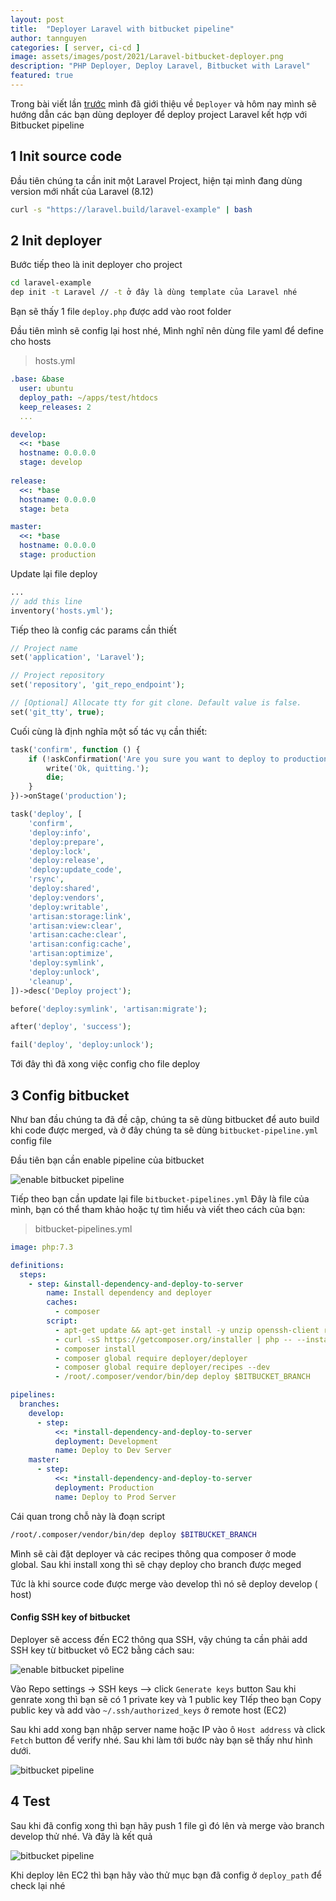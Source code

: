 ```yaml
---
layout: post
title:  "Deployer Laravel with bitbucket pipeline"
author: tannguyen
categories: [ server, ci-cd ]
image: assets/images/post/2021/Laravel-bitbucket-deployer.png
description: "PHP Deployer, Deploy Laravel, Bitbucket with Laravel"
featured: true
---
```


Trong bài viết lần [trước](https://tannguyenit.github.io/deployment-tool-deployer) mình đã giới thiệu về `Deployer` và hôm nay mình sẽ hướng dẫn các bạn dùng deployer để deploy project Laravel kết hợp với Bitbucket pipeline

## 1 Init source code

Đầu tiên chúng ta cần init một Laravel Project, hiện tại mình đang dùng version mới nhất của Laravel (8.12)

```bash
curl -s "https://laravel.build/laravel-example" | bash
```

## 2 Init deployer

Bước tiếp theo là init deployer cho project

```bash
cd laravel-example
dep init -t Laravel // -t ở đây là dùng template của Laravel nhé
```

Bạn sẽ thấy 1 file `deploy.php` được add vào root folder

Đầu tiên mình sẽ config lại host nhé, Mình nghĩ nên dùng file yaml để define cho hosts

> hosts.yml
```yaml
.base: &base
  user: ubuntu
  deploy_path: ~/apps/test/htdocs
  keep_releases: 2
  ...

develop:
  <<: *base
  hostname: 0.0.0.0
  stage: develop
  
release:
  <<: *base
  hostname: 0.0.0.0
  stage: beta

master:
  <<: *base
  hostname: 0.0.0.0
  stage: production
```

Update lại file deploy

```php
...
// add this line
inventory('hosts.yml');
```

Tiếp theo là config các params cần thiết 

```php
// Project name
set('application', 'Laravel');

// Project repository
set('repository', 'git_repo_endpoint');

// [Optional] Allocate tty for git clone. Default value is false.
set('git_tty', true); 
```

Cuối cùng là định nghĩa một số tác vụ cần thiết:

```php
task('confirm', function () {
    if (!askConfirmation('Are you sure you want to deploy to production?')) {
        write('Ok, quitting.');
        die;
    }
})->onStage('production');

task('deploy', [
    'confirm',
    'deploy:info',
    'deploy:prepare',
    'deploy:lock',
    'deploy:release',
    'deploy:update_code',
    'rsync',
    'deploy:shared',
    'deploy:vendors',
    'deploy:writable',
    'artisan:storage:link',
    'artisan:view:clear',
    'artisan:cache:clear',
    'artisan:config:cache',
    'artisan:optimize',
    'deploy:symlink',
    'deploy:unlock',
    'cleanup',
])->desc('Deploy project');

before('deploy:symlink', 'artisan:migrate');

after('deploy', 'success');

fail('deploy', 'deploy:unlock');
```

Tới đây thì đã xong việc config cho file deploy

## 3 Config bitbucket

Như ban đầu chúng ta đã đề cập, chúng ta sẽ dùng bitbucket để auto build khi code được merged, và ở đây chúng ta sẽ dùng `bitbucket-pipeline.yml` config file

Đầu tiên bạn cần enable pipeline của bitbucket 

![enable bitbucket pipeline](/assets/images/post/2021/bitbucket-pipeline-settings.png)

Tiếp theo bạn cần update lại file `bitbucket-pipelines.yml`
Đây là file của mình, bạn có thể tham khảo hoặc tự tìm hiểu và viết theo cách của bạn:

> bitbucket-pipelines.yml
```yaml
image: php:7.3

definitions:
  steps:
    - step: &install-dependency-and-deploy-to-server
        name: Install dependency and deployer
        caches:
          - composer
        script:
          - apt-get update && apt-get install -y unzip openssh-client rsync
          - curl -sS https://getcomposer.org/installer | php -- --install-dir=/usr/local/bin --filename=composer
          - composer install
          - composer global require deployer/deployer
          - composer global require deployer/recipes --dev
          - /root/.composer/vendor/bin/dep deploy $BITBUCKET_BRANCH

pipelines:
  branches:
    develop:
      - step:
          <<: *install-dependency-and-deploy-to-server
          deployment: Development
          name: Deploy to Dev Server
    master:
      - step:
          <<: *install-dependency-and-deploy-to-server
          deployment: Production
          name: Deploy to Prod Server
```

Cái quan trong chỗ này là đoạn script

```bash 
/root/.composer/vendor/bin/dep deploy $BITBUCKET_BRANCH
```
Mình sẽ cài đặt deployer và các recipes thông qua composer ở mode global. Sau khi install xong thì sẽ chạy deploy cho branch được meged

Tức là khi source code được merge vào develop thì nó sẽ deploy develop ( host)

#### Config SSH key of bitbucket

Deployer sẽ access đến EC2 thông qua SSH, vậy chúng ta cần phải add SSH key từ bitbucket vô EC2 bằng cách sau:

![enable bitbucket pipeline](/assets/images/post/2021/bibucket-generate-ssh-key.png)

Vào Repo settings -> SSH keys --> click `Generate keys` button
Sau khi genrate xong thì bạn sẽ có 1 private key và 1 public key 
TIếp theo bạn Copy public key và add vào  `~/.ssh/authorized_keys` ở remote host (EC2)

Sau khi add xong bạn nhập server name hoặc IP vào ô `Host address` và click `Fetch` button để verify nhé. Sau khi làm tới bước này bạn sẽ thấy như hình dưới.

![bitbucket pipeline](/assets/images/post/2021/bitbucket-ssh-success.png)

## 4 Test

Sau khi đã config xong thì bạn hãy push 1 file gì đó lên và merge vào branch develop thử nhé. Và đây là kết quả 

![bitbucket pipeline](/assets/images/post/2021/deploy-success.png)

Khi deploy lên EC2 thì bạn hãy vào thử mục bạn đã config ở `deploy_path` để check lại nhé

